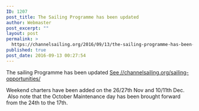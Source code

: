 ```yaml
---
ID: 1207
post_title: The Sailing Programme has been updated
author: Webmaster
post_excerpt: ""
layout: post
permalink: >
  https://channelsailing.org/2016/09/13/the-sailing-programme-has-been-updated/
published: true
post_date: 2016-09-13 00:27:54
---
```

The sailing Programme has been updated <a href="//channelsailing.org/sailing-opportunities/">See //channelsailing.org/sailing-opportunities/</a>

Weekend charters have been added on the 26/27th Nov and 10/11th Dec.  Also note that the October Maintenance day has been brought forward from the 24th to the 17th.